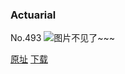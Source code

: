 ### Actuarial
No.493
![图片不见了~~~](https://imgs.xkcd.com/comics/actuarial.png)

[原址](https://xkcd.com//493) [下载](https://imgs.xkcd.com/comics/actuarial.png)


